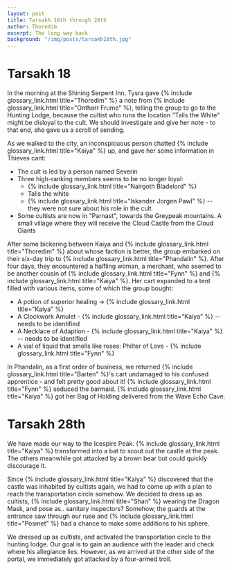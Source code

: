 ```yaml
---
layout: post
title: Tarsakh 18th through 28th
author: Thoredim
excerpt: The long way back
background: "/img/posts/tarsakh18th.jpg"
---
```


# Tarsakh 18

In the morning at the Shining Serpent Inn, Tysra gave {% include glossary_link.html title="Thoredim" %} a note from
{% include glossary_link.html title="Ontharr Frume" %}, telling the group to go to the Hunting Lodge, because the
cultist who runs the location "Talis the White" might be disloyal to the
cult. We should investigate and give her note - to that end, she gave us a
scroll of sending.

As we walked to the city, an inconspicuous person chatted {% include glossary_link.html title="Kaiya" %} up, and gave
her some information in Thieves cant:

 - The cult is led by a person named Severin
 - Three high-ranking members seems to be no longer loyal:
   - {% include glossary_link.html title="Nairgoth Bladelord" %}
   - Talis the white
   - {% include glossary_link.html title="Iskander Jorgen Pawl" %} -- they were not sure about his role in the cult
 - Some cultists are now in "Parnast", towards the Greypeak mountains. A small village where they will receive the Cloud Castle from the Cloud Giants

After some bickering between Kaiya and {% include glossary_link.html title="Thoredim" %} about whose faction is
better, the group embarked on their six-day trip to {% include glossary_link.html title="Phandalin" %}. After four
days, they encountered a halfling woman, a merchant, who seemed to be another
cousin of {% include glossary_link.html title="Fynn" %} and {% include glossary_link.html title="Kaiya" %}. Her cart expanded to a tent filled with various
items, some of which the group bought:

 - A potion of superior healing -> {% include glossary_link.html title="Kaiya" %}
 - A Clockwork Amulet - {% include glossary_link.html title="Kaiya" %} -- needs to be identified
 - A Necklace of Adaption - {% include glossary_link.html title="Kaiya" %} -- needs to be identified
 - A vial of liquid that smells like roses: Philter of Love - {% include glossary_link.html title="Fynn" %}

In Phandalin, as a first order of business, we returned {% include glossary_link.html title="Barten" %}'s cart
undamaged to his confused apprentice - and felt pretty good about it! {% include glossary_link.html title="Fynn" %}
seduced the barmaid. {% include glossary_link.html title="Kaiya" %} got her Bag of Holding delivered from the Wave
Echo Cave.

# Tarsakh 28th

We have made our way to the Icespire Peak. {% include glossary_link.html title="Kaiya" %} transformed into a bat to
scout out the castle at the peak. The others meanwhile got attacked by a
brown bear but could quickly discourage it.

Since {% include glossary_link.html title="Kaiya" %} discovered that the castle was inhabited by cultists again, we
had to come up with a plan to reach the transportation circle somehow. We
decided to dress up as cultists, {% include glossary_link.html title="Shan" %} wearing the Dragon Mask, and pose as..
sanitary inspectors? Somehow, the guards at the entrance saw through our ruse
and {% include glossary_link.html title="Posmet" %} had a chance to make some additions to his sphere.

We dressed up as cultists, and activated the transportation circle to the
hunting lodge. Our goal is to gain an audience with the leader and check
where his allegiance lies. However, as we arrived at the other side of the
portal, we immediately got attacked by a four-armed troll.

